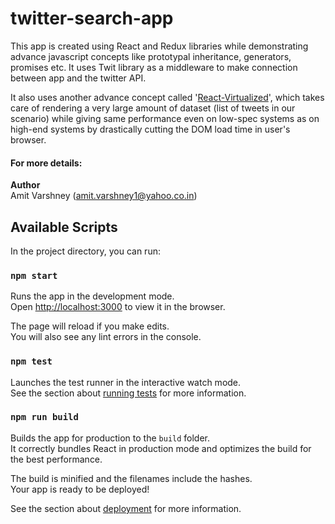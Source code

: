# twitter-search-app

This app is created using React and Redux libraries while demonstrating advance javascript concepts like prototypal inheritance, generators, promises etc.
It uses Twit library as a middleware to make connection between app and the twitter API. 

It also uses another advance concept called '[React-Virtualized](https://github.com/bvaughn/react-virtualized)', which takes care of rendering a very large amount of dataset (list of tweets in our scenario)
while giving same performance even on low-spec systems as on high-end systems by drastically cutting the DOM load time in user's browser.

#### For more details:</br>
**Author**<br>
Amit Varshney ([amit.varshney1@yahoo.co.in](mailto:amit.varshney1@yahoo.co.in))

## Available Scripts

In the project directory, you can run:

### `npm start`

Runs the app in the development mode.<br>
Open [http://localhost:3000](http://localhost:3000) to view it in the browser.

The page will reload if you make edits.<br>
You will also see any lint errors in the console.

### `npm test`

Launches the test runner in the interactive watch mode.<br>
See the section about [running tests](https://facebook.github.io/create-react-app/docs/running-tests) for more information.

### `npm run build`

Builds the app for production to the `build` folder.<br>
It correctly bundles React in production mode and optimizes the build for the best performance.

The build is minified and the filenames include the hashes.<br>
Your app is ready to be deployed!

See the section about [deployment](https://facebook.github.io/create-react-app/docs/deployment) for more information.
